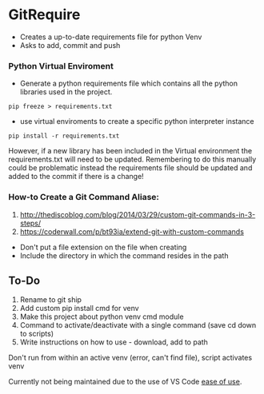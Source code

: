 # GitRequire

- Creates a up-to-date requirements file for python Venv
- Asks to add, commit and push

### Python Virtual Enviroment
- Generate a python requirements file which contains all the python libraries used in the project.
```
pip freeze > requirements.txt
```
- use virtual enviroments to create a specific python interpreter instance
```
pip install -r requirements.txt
```

However, if a new library has been included in the Virtual environment the requirements.txt will need to be updated. Remembering to do this manually could be problematic instead the requirements file should be updated and added to the commit if there is a change!

### How-to Create a Git Command Aliase:
1. http://thediscoblog.com/blog/2014/03/29/custom-git-commands-in-3-steps/
2. https://coderwall.com/p/bt93ia/extend-git-with-custom-commands


- Don't put a file extension on the file when creating
- Include the directory in which the command resides in the path


## To-Do
1. Rename to git ship
2. Add custom pip install cmd for venv
3. Make this project about python venv cmd module
4. Command to activate/deactivate with a single command (save cd down to scripts)
5. Write instructions on how to use - download, add to path

Don't run from within an active venv (error, can't find file), script activates venv

Currently not being maintained due to the use of VS Code [ease of use](https://code.visualstudio.com/docs/python/environments).
